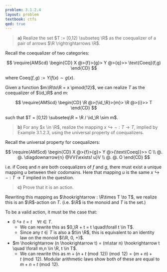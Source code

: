 ```yaml
---
problem: 3.1.2.4 
layout: problem
textbook: ctfs
qed: true
---
```


> **a)** Realize the set $T := [0,12) \subseteq \R$ as the coequalizer of a pair
> of arrows $\R \rightrightarrows \R$.

Recall the coequalizer of two categories:

$$
\require{AMScd}
\begin{CD}
X @>{f}>{g}> Y @>{q}>> \text{Coeq}(f,g)
\end{CD}
$$

where $\text{Coeq}(f,g) := Y / f(x)\sim g(x)$.

Given a function $m:\R\to\R = x \pmod{12}$, we can realize $T$ as the
coequalizer of $\id_\R$ and $m$:

$$
\require{AMScd}
\begin{CD}
\R @>{\id_\R}>{m}> \R @>{i}>> T
\end{CD}
$$

such that $T = [0,12) \subseteq\R = \R / \id_\R \sim m$.

> **b)** For any $x \in \R$, realize the mapping $x \hookrightarrow - : T \to
> T$, implied by Example 3.1.2.3, using the universal property of coequalizers.

Recall the universal property for coequalizers:

$$
\require{AMScd}
\begin{CD}
X @>{f}>{g}> Y @>{\text{Coeq}}>>  C \\
@.           @. \diagdownarrow{n} @VV{\exists! u}V \\
@.           @.                   O
\end{CD}
$$

i.e. if $\text{Coeq}$ and $n$ are both coequalizers of $f$ and $g$, there must
exist a unique mapping $u$ between their codomains. Here that mapping $u$ is the
same $x\hookrightarrow - : T\to T$ implied in the question.

> **c)** Prove that it is an action.

Rewriting this mapping as $\hookrightarrow : \R\times T \to T$, we realize this
is an $\R$-action on $T$. (i.e. $\R$ is the monoid and $T$ is the set.)

To be a valid action, it must be the case that:

 - $0 \hookrightarrow t = t \quad \forall t \in T$.   
    - We can rewrite this as $0_\R + t = t \quad\forall t \in T$.
    - Since any $t\in T$ is also a $t\in \R$, this is equivalent to an identity
      law on the monoid $(\R, 0, +)$.
 - $m \hookrightarrow (n \hookrightarrow t) = (m\star n) \hookrightarrow t \quad
   \forall m,n \in \R, t \in T$.  
    - We can rewrite this as 
      $m + (n + t \pmod{12}) \pmod{12} = (m + n) + t \pmod{12}$.
      Modular arithmetic laws show both of these are equal to $m + n + t
      \pmod{12}$.
